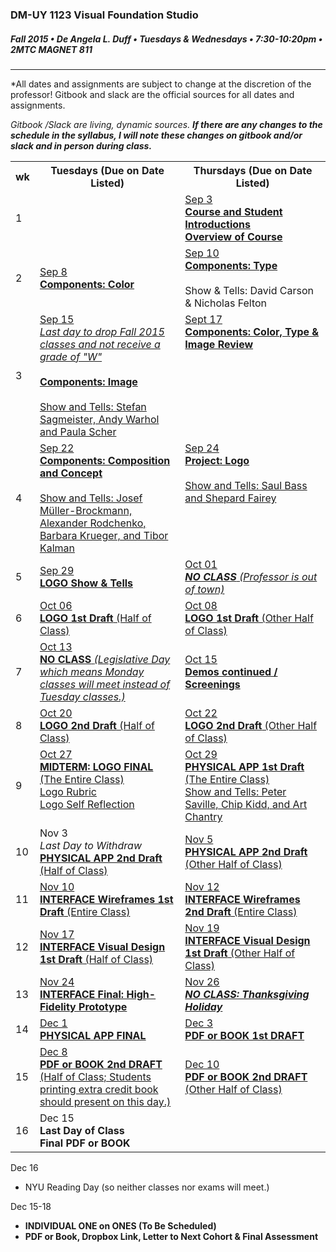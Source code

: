 ### DM-UY 1123 Visual Foundation Studio
##### Fall 2015 • De Angela L. Duff • Tuesdays & Wednesdays • 7:30-10:20pm • 2MTC MAGNET 811 

---

*All dates and assignments are subject to change at the discretion of the professor! Gitbook and slack are the official sources for all dates and assignments.

*Gitbook /Slack are living, dynamic sources. **If there are any changes to the schedule in the syllabus, I will note these changes on gitbook and/or slack and in person during class.***
<table>
    <tr>
        <th width="4%">wk</th>
        <th width="48%">Tuesdays (Due on Date Listed)</th>
        <th width="48%">Thursdays (Due on Date Listed)</th>
    </tr>
    <tr>
        <td>1</td>
        <td></td>
        <td><a href="week_1_detail_sep_3.md">Sep 3<br><strong>Course and Student Introductions<br>Overview of Course</strong></a></td>
    </tr>
    <tr>
        <td>2</td>
        <td><a href="week_2_detail_sep_8.md">Sep 8<br><strong>Components: Color</strong></a></td>
        <td><a href="week_2_detail_sep_8.md">Sep 10<br><strong>Components: Type</strong></a><br><br>Show & Tells: David Carson & Nicholas Felton</td>
    </tr>
    <tr>
        <td>3</td>
        <td valign="top"><a href="week_3_detail_sep_15.md">Sep 15<br><i>Last day to drop Fall 2015 classes and not receive a grade of "W"</i><br><Br><strong>Components: Image</strong><br><br>Show and Tells: Stefan Sagmeister, Andy Warhol and Paula Scher</a></td>
        <td valign="top"><a href="week_3_detail_sep_15.md">Sept 17<br><strong>Components: Color, Type &amp; Image Review</strong></a></td>
    </tr>
    <tr>
        <td>4</td>
        <td valign="top"><a href="week_4_detail_sep_22.md">Sep 22<br><strong>Components: Composition and Concept</strong><br><br>Show and Tells: Josef Müller-Brockmann, Alexander Rodchenko, Barbara Krueger, and Tibor Kalman</a></td>
        <td valign="top"><a href="week_4_detail_sep_22.md">Sep 24<br><strong>Project: Logo</strong><br><br>Show and Tells: Saul Bass and Shepard Fairey</a></td>
    </tr>
    <tr>
        <td>5</td>
        <td><a href="week_5_detail_sep_29.md">Sep 29<br><strong>LOGO Show & Tells</strong></a></td>
        <td><a href="week_5_detail_sep_29.md">Oct 01<br><strong><i>NO CLASS</i></strong> <i>(Professor is out of town)</i></a></td>
    </tr>
    <tr>
        <td>6</td>
        <td><a href="week_6_detail_oct_6.md">Oct 06<br><strong>LOGO 1st Draft</strong> (Half of Class)</a></td>
        <td><a href="week_6_detail_oct_6.md">Oct 08<br><strong>LOGO 1st Draft</strong> (Other Half of Class)</a></td>
    </tr>
    <tr>
        <td>7</td>
        <td><a href="week_7_detail_oct_13.md">Oct 13<br><strong>NO CLASS</strong> <i>(Legislative Day which means Monday classes will meet instead of Tuesday classes.)</i></a></td>
        <td><a href="week_7_detail_oct_13.md">Oct 15<br><strong>Demos continued / Screenings</strong></a></td>
    </tr>
    <tr>
        <td>8</td>
        <td><a href="week_8_detail_oct_20.md">Oct 20<br><strong>LOGO 2nd Draft</strong> (Half of Class)</a></td>
        <td><a href="week_8_detail_oct_20.md">Oct 22<br><strong>LOGO 2nd Draft</strong> (Other Half of Class)</a></td>
    </tr>
    <tr>
        <td>9</td>
        <td valign="top"><a href="week_9_detail_oct_27.md">Oct 27<br><strong>MIDTERM: LOGO FINAL</strong> (The Entire Class)<br>Logo Rubric<br>Logo Self Reflection</a></td>
        <td valign="top"><a href="week_9_detail_oct_27.md">Oct 29<br><strong>PHYSICAL APP 1st Draft</strong> (The Entire Class)<br>Show and Tells: Peter Saville, Chip Kidd, and Art Chantry</a></td>
    </tr>
    <tr>
        <td>10</td>
        <td>Nov 3<br><i>Last Day to Withdraw</i><br><a href="week_10_detail_nov_3.md"><strong>PHYSICAL APP 2nd Draft</strong> (Half of Class)</a></td>
        <td><a href="week_10_detail_nov_3.md">Nov 5<br><strong>PHYSICAL APP 2nd Draft</strong> (Other Half of Class)</a></td>
    </tr>
    <tr>
        <td>11</td>
        <td><a href="week_11_detail_nov_10.md">Nov 10<br><strong>INTERFACE Wireframes 1st Draft</strong> (Entire Class)</a></td>
        <td><a href="week_11_detail_nov_10.md">Nov 12<br><strong>INTERFACE Wireframes 2nd Draft</strong> (Entire Class)</td>
    </tr>
    <tr>
        <td>12</td>
        <td><a href="week_12_detail_nov_17.md">Nov 17<br><strong>INTERFACE Visual Design 1st Draft</strong> (Half of Class)</a></td>
        <td><a href="week_12_detail_nov_17.md">Nov 19<br><strong>INTERFACE Visual Design 1st Draft</strong> (Other Half of Class)</a></td>
    </tr>
    <tr>
        <td>13</td>
        <td><a href="week_13_detail_nov_24.md">Nov 24<br><strong>INTERFACE Final: High-Fidelity Prototype</strong></a></td>
        <td><a href="week_13_detail_nov_24.md">Nov 26<br><strong><i>NO CLASS: Thanksgiving Holiday</i></strong></a></td>
    </tr>
    <tr>
        <td>14</td>
        <td><a href="week_14_detail_dec_1.md">Dec 1<br><strong>PHYSICAL APP FINAL</strong></a></td>
        <td><a href="week_14_detail_dec_1.md">Dec 3<br><strong>PDF or BOOK 1st DRAFT</strong></a></td>
    </tr>
    <tr>
        <td>15</td>
        <td><a href="week_15_detail_dec_8.md">Dec 8<br><strong>PDF or BOOK 2nd DRAFT</strong> (Half of Class; Students printing extra credit book should present on this day.)</a></td>
        <td><a href="week_15_detail_dec_8.md">Dec 10<br><strong>PDF or BOOK 2nd DRAFT</strong> (Other Half of Class)</a></td>
    </tr>
    <tr>
        <td>16</td>
        <td>Dec 15<br><strong>Last Day of Class<br>Final PDF or BOOK</strong></td>
        <td></td>
    </tr>
</table>

Dec 16
* NYU Reading Day (so neither classes nor exams will meet.)



Dec 15-18
* **INDIVIDUAL ONE on ONES (To Be Scheduled)**
* **PDF or Book, Dropbox Link, Letter to Next Cohort & Final Assessment**